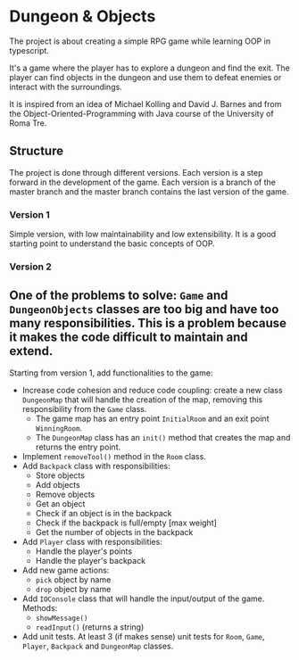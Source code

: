 # Dungeon & Objects

The project is about creating a simple RPG game while learning OOP in typescript.

It's a game where the player has to explore a dungeon and find the exit.
The player can find objects in the dungeon and use them to defeat enemies or interact with the surroundings.

It is inspired from an idea of Michael Kolling and David J. Barnes and
from the Object-Oriented-Programming with Java course of the University of Roma Tre.

## Structure

The project is done through different versions. Each version is a step forward in the development of
the game. Each version is a branch of the master branch and the master branch contains the last
version of the game.

### Version 1
Simple version, with low maintainability and low extensibility.
It is a good starting point to understand the basic concepts of OOP.

### Version 2

**One of the problems to solve**:
`Game` and `DungeonObjects` classes are too big and have too many responsibilities.
This is a problem because it makes the code difficult to maintain and extend.
---
Starting from version 1, add functionalities to the game:

- Increase code cohesion and reduce code coupling: create a new class `DungeonMap` that will handle the creation of the map, removing this responsibility from the `Game` class.
  - The game map has an entry point `InitialRoom` and an exit point `WinningRoom`.
  - The `DungeonMap` class has an `init()` method that creates the map and returns the entry point.
- Implement `removeTool()` method in the `Room` class.
- Add `Backpack` class with responsibilities:
  - Store objects
  - Add objects
  - Remove objects
  - Get an object
  - Check if an object is in the backpack
  - Check if the backpack is full/empty [max weight]
  - Get the number of objects in the backpack
- Add `Player` class with responsibilities:
  - Handle the player's points
  - Handle the player's backpack
- Add new game actions:
  - `pick` object by name
  - `drop` object by name
- Add `IOConsole` class that will handle the input/output of the game. Methods:
  - `showMessage()`
  - `readInput()` (returns a string)
- Add unit tests. At least 3 (if makes sense) unit tests for `Room`, `Game`, `Player`, `Backpack` and `DungeonMap` classes.

